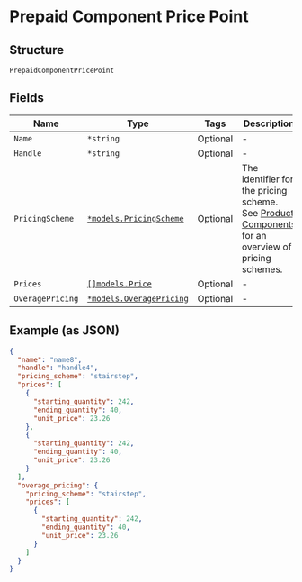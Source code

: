 
# Prepaid Component Price Point

## Structure

`PrepaidComponentPricePoint`

## Fields

| Name | Type | Tags | Description |
|  --- | --- | --- | --- |
| `Name` | `*string` | Optional | - |
| `Handle` | `*string` | Optional | - |
| `PricingScheme` | [`*models.PricingScheme`](../../doc/models/pricing-scheme.md) | Optional | The identifier for the pricing scheme. See [Product Components](https://help.chargify.com/products/product-components.html) for an overview of pricing schemes. |
| `Prices` | [`[]models.Price`](../../doc/models/price.md) | Optional | - |
| `OveragePricing` | [`*models.OveragePricing`](../../doc/models/overage-pricing.md) | Optional | - |

## Example (as JSON)

```json
{
  "name": "name8",
  "handle": "handle4",
  "pricing_scheme": "stairstep",
  "prices": [
    {
      "starting_quantity": 242,
      "ending_quantity": 40,
      "unit_price": 23.26
    },
    {
      "starting_quantity": 242,
      "ending_quantity": 40,
      "unit_price": 23.26
    }
  ],
  "overage_pricing": {
    "pricing_scheme": "stairstep",
    "prices": [
      {
        "starting_quantity": 242,
        "ending_quantity": 40,
        "unit_price": 23.26
      }
    ]
  }
}
```

